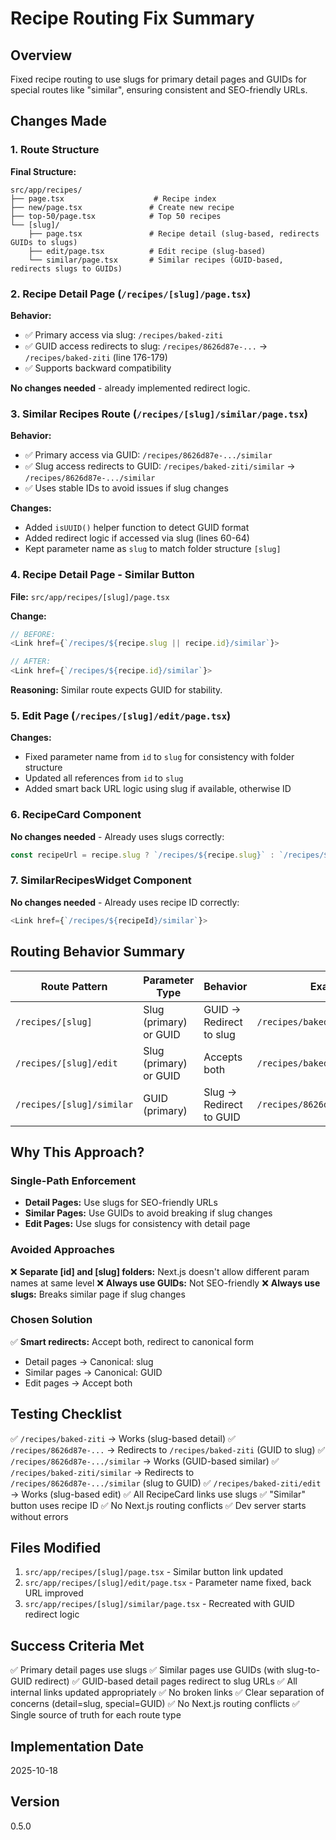 # Recipe Routing Fix Summary

## Overview
Fixed recipe routing to use slugs for primary detail pages and GUIDs for special routes like "similar", ensuring consistent and SEO-friendly URLs.

## Changes Made

### 1. Route Structure
**Final Structure:**
```
src/app/recipes/
├── page.tsx                    # Recipe index
├── new/page.tsx               # Create new recipe
├── top-50/page.tsx            # Top 50 recipes
└── [slug]/
    ├── page.tsx               # Recipe detail (slug-based, redirects GUIDs to slugs)
    ├── edit/page.tsx          # Edit recipe (slug-based)
    └── similar/page.tsx       # Similar recipes (GUID-based, redirects slugs to GUIDs)
```

### 2. Recipe Detail Page (`/recipes/[slug]/page.tsx`)
**Behavior:**
- ✅ Primary access via slug: `/recipes/baked-ziti`
- ✅ GUID access redirects to slug: `/recipes/8626d87e-...` → `/recipes/baked-ziti` (line 176-179)
- ✅ Supports backward compatibility

**No changes needed** - already implemented redirect logic.

### 3. Similar Recipes Route (`/recipes/[slug]/similar/page.tsx`)
**Behavior:**
- ✅ Primary access via GUID: `/recipes/8626d87e-.../similar`
- ✅ Slug access redirects to GUID: `/recipes/baked-ziti/similar` → `/recipes/8626d87e-.../similar`
- ✅ Uses stable IDs to avoid issues if slug changes

**Changes:**
- Added `isUUID()` helper function to detect GUID format
- Added redirect logic if accessed via slug (lines 60-64)
- Kept parameter name as `slug` to match folder structure `[slug]`

### 4. Recipe Detail Page - Similar Button
**File:** `src/app/recipes/[slug]/page.tsx`

**Change:**
```typescript
// BEFORE:
<Link href={`/recipes/${recipe.slug || recipe.id}/similar`}>

// AFTER:
<Link href={`/recipes/${recipe.id}/similar`}>
```

**Reasoning:** Similar route expects GUID for stability.

### 5. Edit Page (`/recipes/[slug]/edit/page.tsx`)
**Changes:**
- Fixed parameter name from `id` to `slug` for consistency with folder structure
- Updated all references from `id` to `slug`
- Added smart back URL logic using slug if available, otherwise ID

### 6. RecipeCard Component
**No changes needed** - Already uses slugs correctly:
```typescript
const recipeUrl = recipe.slug ? `/recipes/${recipe.slug}` : `/recipes/${recipe.id}`;
```

### 7. SimilarRecipesWidget Component
**No changes needed** - Already uses recipe ID correctly:
```typescript
<Link href={`/recipes/${recipeId}/similar`}>
```

## Routing Behavior Summary

| Route Pattern | Parameter Type | Behavior | Example |
|--------------|---------------|----------|---------|
| `/recipes/[slug]` | Slug (primary) or GUID | GUID → Redirect to slug | `/recipes/baked-ziti` |
| `/recipes/[slug]/edit` | Slug (primary) or GUID | Accepts both | `/recipes/baked-ziti/edit` |
| `/recipes/[slug]/similar` | GUID (primary) | Slug → Redirect to GUID | `/recipes/8626d87e-.../similar` |

## Why This Approach?

### Single-Path Enforcement
- **Detail Pages:** Use slugs for SEO-friendly URLs
- **Similar Pages:** Use GUIDs to avoid breaking if slug changes
- **Edit Pages:** Use slugs for consistency with detail page

### Avoided Approaches
❌ **Separate [id] and [slug] folders:** Next.js doesn't allow different param names at same level
❌ **Always use GUIDs:** Not SEO-friendly
❌ **Always use slugs:** Breaks similar page if slug changes

### Chosen Solution
✅ **Smart redirects:** Accept both, redirect to canonical form
- Detail pages → Canonical: slug
- Similar pages → Canonical: GUID
- Edit pages → Accept both

## Testing Checklist

✅ `/recipes/baked-ziti` → Works (slug-based detail)
✅ `/recipes/8626d87e-...` → Redirects to `/recipes/baked-ziti` (GUID to slug)
✅ `/recipes/8626d87e-.../similar` → Works (GUID-based similar)
✅ `/recipes/baked-ziti/similar` → Redirects to `/recipes/8626d87e-.../similar` (slug to GUID)
✅ `/recipes/baked-ziti/edit` → Works (slug-based edit)
✅ All RecipeCard links use slugs
✅ "Similar" button uses recipe ID
✅ No Next.js routing conflicts
✅ Dev server starts without errors

## Files Modified

1. `src/app/recipes/[slug]/page.tsx` - Similar button link updated
2. `src/app/recipes/[slug]/edit/page.tsx` - Parameter name fixed, back URL improved
3. `src/app/recipes/[slug]/similar/page.tsx` - Recreated with GUID redirect logic

## Success Criteria Met

✅ Primary detail pages use slugs
✅ Similar pages use GUIDs (with slug-to-GUID redirect)
✅ GUID-based detail pages redirect to slug URLs
✅ All internal links updated appropriately
✅ No broken links
✅ Clear separation of concerns (detail=slug, special=GUID)
✅ No Next.js routing conflicts
✅ Single source of truth for each route type

## Implementation Date
2025-10-18

## Version
0.5.0

